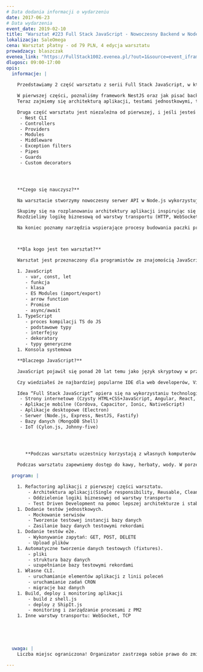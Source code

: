 ```yaml
---
# Data dodania informacji o wydarzeniu
date: 2017-06-23
# Data wydarzenia
event_date: 2019-02-10
title: "Warsztat #223 Full Stack JavaScript - Nowoczesny Backend w Node.js i TypeScript cz.2"
lokalizacja: SaleOmega
cena: Warsztat płatny - od 79 PLN, 4 edycja warsztatu
prowadzacy: blaszczak
evenea_link: "https://FullStack1002.evenea.pl/?out=1&source=event_iframe"
dlugosc: 09:00-17:00
opis:
  informacje: |
    
    Przedstawiamy 2 część warsztatu z serii Full Stack JavaScript, w którym zapoznamy się z serwerowym wykorzystaniem JavaScript.

    W pierwszej części, poznaliśmy framework NestJS oraz jak pisać backend w TypeScript.
    Teraz zajmiemy się architekturą aplikacji, testami jednostkowymi, testami e2e, infrastrukturą i deploymentem aplikacji napisanych w Node.js.

    Druga część warsztatu jest niezależna od pierwszej, i jeśli jesteś bardziej doświadczonym programistą, możesz samemu nadrobić materiał, który będzie wymagany do zrozumienia ćwiczeń w części drugiej. Wystarczy że przerobisz pierwszą sekcję “Overview” w dokumentacji NestJS: https://docs.nestjs.com/first-steps.
     - Nest CLI
     - Controllers
     - Providers
     - Modules
     - Middleware
     - Exception filters
     - Pipes
     - Guards
     - Custom decorators




    **Czego się nauczysz?**

    Na warsztacie stworzymy nowoczesny serwer API w Node.js wykorzystując framework NestJS. Będziemy pisali w TypeScript gdyż pozwala on nam na zastosowanie najnowszej wersji ECMAScript, a statyczne typowanie pomoże nam w utrzymaniu aplikacji na wysokim poziomie niezawodności i przejrzystości kodu.

    Skupimy się na rozplanowaniu architektury aplikacji inspirując się zasadami Clean Architecture. Zobaczymy jak pisanie testów wymusza dobre praktyki w kodzie.
    Rozdzielimy logikę biznesową od warstwy transportu (HTTP, WebSocket, TCP, CLI).

    Na koniec poznamy narzędzia wspierające procesy budowania paczki produkcyjnej aplikacji, deploy i monitoring aplikacji na serwerze produkcyjnym.



    **Dla kogo jest ten warsztat?**

    Warsztat jest przeznaczony dla programistów ze znajomością JavaScript i TypeScript w zakresie podstawowym. Zagadnienia które będą używane ale nie omawiane na warsztacie:

    1. JavaScript
       - var, const, let
       - funkcja
       - klasa
       - ES Modules (import/export)
       - arrow function
       - Promise
       - async/await
    1. TypeScript
       - proces kompilacji TS do JS
       - podstawowe typy
       - interfejsy
       - dekoratory
       - typy generyczne
    1. Konsola systemowa

    **Dlaczego JavaScript?**

    JavaScript pojawił się ponad 20 lat temu jako język skryptowy w przeglądarkach internetowych, czyli po stronie klienta. Później zawitał też po stronie serwera jako Node.js, a dalszy jego rozwój pozwala nam dziś budować aplikacje mobilne, desktopowe, programować bazy danych a nawet roboty.

    Czy wiedziałeś że najbardziej popularne IDE dla web developerów, Visual Studio Code jest napisane w TypeScript HTML i CSS ?

    Idea “Full Stack JavaScript” opiera się na wykorzystaniu technologii webowych, HTML, CSS i JavaScript we wszystkich etapach budowy aplikacji:
     - Strony internetowe (Czysty HTML+CSS+JavaScript, Angular, React, Vue)
     - Aplikacje mobilne (Cordova, Capacitor, Ionic, NativeScript)
     - Aplikacje desktopowe (Electron)
     - Serwer (Node.js, Express, NestJS, Fastify)
     - Bazy danych (MongoDB Shell)
     - IoT (Cylon.js, Johnny-five)




       **Podczas warsztatu uczestnicy korzystają z własnych komputerów.**
    
    Podczas warsztatu zapewniemy dostęp do kawy, herbaty, wody. W porze obiadowej zapewniamy pizzę w wersji mięsnej lub wegatariańskiej.

  program: |

    1. Refactoring aplikacji z pierwszej części warsztatu.
        - Architektura aplikacji(Single responsibility, Reusable, Clean Architecture)
        - Oddzielenie logiki biznesowej od warstwy transportu
        - Test Driven Development na pomoc lepszej architekturze i stabilności
    1. Dodanie testów jednostkowych.
        - Mockowanie serwisów
        - Tworzenie testowej instancji bazy danych
        - Zasilanie bazy danych testowymi rekordami
    1. Dodanie testów e2e.
        - Wykonywanie zapytań: GET, POST, DELETE
        - Upload plików
    1. Automatyczne tworzenie danych testowych (fixtures).
        - pliki
        - struktura bazy danych
        - uzupełnianie bazy testowymi rekordami
    1. Własne CLI.
        - uruchamianie elementów aplikacji z linii poleceń
        - uruchamianie zadań CRON
        - migracje baz danych
    1. Build, deploy i monitoring aplikacji
        - build z shell.js
        - deploy z ShipIt.js
        - monitoring i zarządzanie procesami z PM2
    1. Inne warstwy transportu: WebSocket, TCP


    
    

  uwaga: |
    Liczba miejsc ograniczona! Organizator zastrzega sobie prawo do zmiany lokalizacji wydarzenia oraz jego odwołania w przypadku niezgłoszenia się minimalnej liczby uczestników.

---
```

